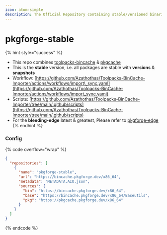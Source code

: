 ```yaml
---
icon: atom-simple
description: The Official Repository containing stable/versioned binaries/packages
---
```


# pkgforge-stable

{% hint style="success" %}
* This repo combines [toolpacks-bincache](../../orgs/pkgforge-core/projects/toolpacks-bincache/ "mention") & [pkgcache](../../orgs/pkgforge-core/projects/pkgcache/ "mention")
* This is the **stable** version, i.e. all packages are stable with **versions** & **snapshots**
* Workflow: [https://github.com/Azathothas/Toolpacks-BinCache-Importer/actions/workflows/import\_sync.yaml](https://github.com/Azathothas/Toolpacks-BinCache-Importer/actions/workflows/import_sync.yaml)
* Scripts: [https://github.com/Azathothas/Toolpacks-BinCache-Importer/tree/main/.github/scripts](https://github.com/Azathothas/Toolpacks-BinCache-Importer/tree/main/.github/scripts)
* For the **bleeding-edge** latest & greatest, Please refer to [pkgforge-edge](../pkgforge-edge/ "mention")
{% endhint %}

### Config

{% code overflow="wrap" %}
```json
{
  "repositories": [
    {
      "name": "pkgforge-stable",
      "url": "https://bincache.pkgforge.dev/x86_64",
      "metadata": "METADATA.AIO.json",
      "sources": {
        "bin": "https://bincache.pkgforge.dev/x86_64",
        "base": "https://bincache.pkgforge.dev/x86_64/Baseutils",
        "pkg": "https://pkgcache.pkgforge.dev/x86_64"
      }
    }
  ]
}
```
{% endcode %}

